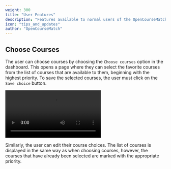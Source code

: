 ```yaml
---
weight: 300
title: "User Features"
description: "Features available to normal users of the OpenCourseMatch application"
icon: "tips_and_updates"
author: "OpenCourseMatch"
---
```


## Choose Courses

The user can choose courses by choosing the `Choose courses` option in the dashboard.
This opens a page where they can select the favorite courses from the list of courses that are available to them, beginning with the highest priority.
To save the selected courses, the user must click on the `Save choice` button.

<video src="https://docs.opencoursematch.org/vid/choose-courses.mp4" controls></video>

Similarly, the user can edit their course choices.
The list of courses is displayed in the same way as when choosing courses, however, the courses that have already been selected are marked with the appropriate priority.
